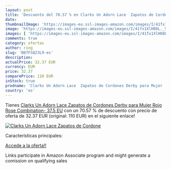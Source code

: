 ```yaml
---
layout: post
title: 'Descuento del 70.57 % en Clarks Un Adorn Lace  Zapatos de Cordone'
date: 
thumbnailImage: 'https://images-eu.ssl-images-amazon.com/images/I/41fx1XlH08L._SL200_.jpg'
image: 'https://images-eu.ssl-images-amazon.com/images/I/41fx1XlH08L._SL200_.jpg'
images: [ 'https://images-eu.ssl-images-amazon.com/images/I/41fx1XlH08L._SL200_.jpg' ]
comments: true
category: ofertas
author: ring
slug: 'B07FSQ23L9-es'
description:
actualPrice: 32.37 EUR
currency: EUR
price: 32.37
comparePrice: 110 EUR
inStock: true
prodname: 'Clarks Un Adorn Lace  Zapatos de Cordones Derby para Mujer  Rojo  Rose Combination-   37.5 EU'
country: 'es'
---
```


Tienes [Clarks Un Adorn Lace  Zapatos de Cordones Derby para Mujer  Rojo  Rose Combination-   37.5 EU](https://www.amazon.es/dp/B07FSQ23L9/?tag=tolees-21) con un 70.57 % de descuento con precio de oferta de 32.37 EUR (original: 110 EUR) en el siguiente enlace!

[![Clarks Un Adorn Lace  Zapatos de Cordone](https://images-eu.ssl-images-amazon.com/images/I/41fx1XlH08L._SL200_.jpg)](https://www.amazon.es/dp/B07FSQ23L9/?tag=tolees-21)

Características principales:


[Accede a la oferta!!](https://www.amazon.es/dp/B07FSQ23L9/?tag=tolees-21)

Links participate in Amazon Associate program and might generate a comission on qualifying sales


